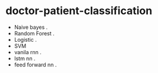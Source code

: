 # doctor-patient-classification


- Naive bayes .
- Random Forest .
- Logistic .
- SVM 
- vanila rnn .
- lstm nn .
- feed forward nn . 